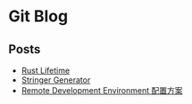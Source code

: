 # Git Blog

## Posts 
- [Rust Lifetime](https://github.com/linbuxiao/gitblog/issues/10) 
- [Stringer Generator](https://github.com/linbuxiao/gitblog/issues/9) 
- [Remote Development Environment 配置方案](https://github.com/linbuxiao/gitblog/issues/1)
